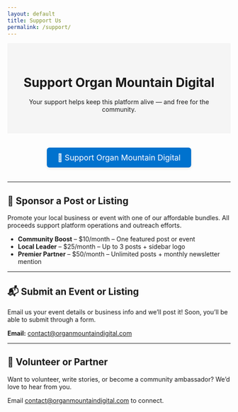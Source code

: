 ```yaml
---
layout: default
title: Support Us
permalink: /support/
---
```


<!-- Support Page -->
<div style="background: #f5f5f5; padding: 2rem 1rem; text-align: center;">
  <h1>Support Organ Mountain Digital</h1>
  <p>Your support helps keep this platform alive — and free for the community.</p>
</div>

<!-- Donation Button -->
<div style="text-align: center; margin: 2rem 0;">
  <a href="https://your-kofi-or-stripe-link.com" target="_blank" style="background-color: #0072ce; color: #fff; padding: 0.75rem 1.5rem; border-radius: 6px; text-decoration: none; font-size: 1.1rem; display: inline-block; box-shadow: 0 2px 6px rgba(0,0,0,0.1);">
    💙 Support Organ Mountain Digital
  </a>
</div>

<hr>

<!-- Sponsor Section -->
<section>
  <h2>📣 Sponsor a Post or Listing</h2>
  <p>Promote your local business or event with one of our affordable bundles. All proceeds support platform operations and outreach efforts.</p>
  <ul>
    <li><strong>Community Boost</strong> – $10/month – One featured post or event</li>
    <li><strong>Local Leader</strong> – $25/month – Up to 3 posts + sidebar logo</li>
    <li><strong>Premier Partner</strong> – $50/month – Unlimited posts + monthly newsletter mention</li>
  </ul>
</section>

<hr>

<!-- Submit a Listing -->
<section>
  <h2>📬 Submit an Event or Listing</h2>
  <p>Email us your event details or business info and we’ll post it! Soon, you’ll be able to submit through a form.</p>
  <p><strong>Email:</strong> <a href="mailto:contact@organmountaindigital.com">contact@organmountaindigital.com</a></p>
</section>

<hr>

<!-- Volunteer/Partner CTA -->
<section>
  <h2>🤝 Volunteer or Partner</h2>
  <p>Want to volunteer, write stories, or become a community ambassador? We’d love to hear from you.</p>
  <p>Email <a href="mailto:contact@organmountaindigital.com">contact@organmountaindigital.com</a> to connect.</p>
</section>